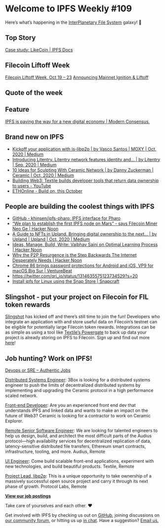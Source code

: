 # Welcome to IPFS Weekly #109

Here’s what’s happening in the [InterPlanetary File System](https://ipfs.io/) galaxy! 🚀

## Top Story
[Case study: LikeCoin | IPFS Docs](https://docs.ipfs.io/concepts/case-study-likecoin/)

## Filecoin Liftoff Week
[Filecoin Liftoff Week, Oct 19 – 23](https://liftoff.filecoin.io/)
[Announcing Mainnet Ignition & Liftoff](https://filecoin.io/blog/mainnet-ignition/)


## Quote of the week


## Feature
[IPFS is paving the way for a new digital economy | Modern Consensus.](https://modernconsensus.com/commentary/opinion/ipfs-is-paving-the-way-for-a-new-digital-economy/)


## Brand new on IPFS
* [Kickoff your application with js-libp2p | by Vasco Santos | MOXY | Oct, 2020 | Medium](https://medium.com/moxystudio/kickoff-your-application-with-js-libp2p-68221baaf38c)
* [Introducing Litentry. Litentry network features identity and… | by Litentry | Sep, 2020 | Medium](https://medium.com/@litentry/introducing-litentry-d47b23d54281)
* [10 Ideas for Sculpting With Ceramic Network | by Danny Zuckerman | Ceramic | Oct, 2020 | Medium](https://medium.com/ceramic/10-ideas-for-sculpting-with-ceramic-network-35328d9ad686)
* [Building Web3: Textile builds developer tools that return data ownership to users - YouTube](https://www.youtube.com/watch?v=d1kpID1LSRE&feature=emb_logo)
* [ETHOnline - Build on, this October](https://ethonline.org/#hackathon)

## People are building the coolest things with IPFS
* [GitHub - khinsen/ipfs-pharo: IPFS interface for Pharo](https://github.com/khinsen/ipfs-pharo)
* [“We plan to establish the first IPFS node on Mars” - says Filecoin Miner Neo Ge | Hacker Noon](https://hackernoon.com/we-plan-to-establish-the-first-ipfs-node-on-mars-says-filecoin-miner-neo-ge-ke2c3whe)
* [A Guide to NFTs in Upland. Bringing digital ownership to the next… | by Upland | Upland | Oct, 2020 | Medium](https://medium.com/upland/a-guide-to-nfts-in-upland-a62515f75aa4)
* [Ideas, Manage, Build, Write: Vaibhav Saini on Optimal Learning Process | Hacker Noon](https://hackernoon.com/ideas-manage-build-write-vaibhav-saini-on-optimal-learning-process-bq6t3ttk?source=rss)
* [Why the P2P Resurgence is the Step Backwards The Internet Desperately Needs | Hacker Noon](https://hackernoon.com/why-the-p2p-resurgence-is-the-step-backwards-the-internet-desperately-needs-fz2u3e7j?source=rss)
* [Chrome 86 brings password protections for Android and iOS, VP9 for macOS Big Sur | VentureBeat](https://venturebeat.com/2020/10/06/google-chrome-86/)
* https://twitter.com/qri_io/status/1314635575123734529?s=20
* [Install ipfs for Linux using the Snap Store | Snapcraft](https://snapcraft.io/ipfs)


## Slingshot - put your project on Filecoin for FIL token rewards
[Slingshot](https://slingshot.filecoin.io/) has kicked off and there’s still time to join the fun! Developers who integrate an application with and store useful data on Filecoin’s testnet can be eligible for potentially large Filecoin token rewards. Integrations can be as simple as using a tool like [Textile’s Powergate](https://docs.textile.io/powergate/) to back up data your project is already storing on IPFS to Filecoin. Sign up and find out more [here](https://slingshot.filecoin.io/)!


## Job hunting? Work on IPFS!
[Devops or SRE – Authentic Jobs](https://authenticjobs.com/job/3006/textile-devops-or-sre/)

[Distributed Systems Engineer](https://jobs.lever.co/3box): 3Box is looking for a distributed systems engineer to push the limits of decentralized distributed systems by implementing and upgrading the Ceramic protocol in a high performance scaled network. 

[Front-end Developer](https://twitter.com/ceramicnetwork/status/1305886402886995968): Are you an experienced front end dev that understands IPFS and linked data and wants to make an impact on the future of Web3? Ceramic is looking for a contractor to work on Ceramic Explorer.

[Remote Senior Software Engineer](https://jobs.lever.co/audius): We are looking for talented engineers to help us design, build, and architect the most difficult parts of the Audius protocol—high availability services for decentralized replication of data, latency-sensitive distributed file transfers, Ethereum smart contracts, infrastructure, tooling, and more. Audius, Remote

[UI Engineer](https://textile.breezy.hr/p/2efb847aca79-ui-engineer): Come build scalable front-end applications, experiment with new technologies, and build beautiful products. Textile, Remote

[Project Lead, libp2p](https://jobs.lever.co/protocol/27ff3891-6e13-4aa8-b43a-734715e85a26): This is a unique opportunity to take ownership of a massively successful open source project and carry it through its next phase of growth. Protocol Labs, Remote

**[View our job postings](https://jobs.lever.co/protocol)**

Take care of yourselves and each other. ❤️

Get involved with IPFS by checking us out on [GitHub](https://github.com/ipfs), joining discussions on [our community forum](https://discuss.ipfs.io/), or hitting us up [in chat](https://riot.im/app/#/room/#ipfs:matrix.org). Have a suggestion? [Email us.](mailto:newsletter@ipfs.io)
